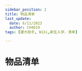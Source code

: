 ```yaml
---
sidebar_position: 2
title: 物品清单
last_update:
  date: 6/11/2023
  author: CH4019
tags: [建大助手, Wiki,新生入学，清单]

---
```


# 物品清单